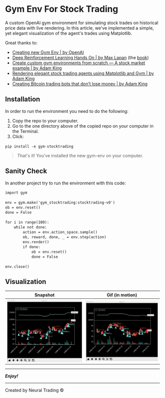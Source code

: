 # Gym Env For Stock Trading

A custom OpenAI gym environment for simulating stock trades on historical price data with live rendering.
In this article, we've implemented a simple, yet elegant visualization of the agent's trades using Matplotlib.

Great thanks to:
 - [Creating new Gym Env | by OpenAI](https://github.com/openai/gym/blob/master/docs/creating-environments.md)
 - [Deep Reinforcement Learning Hands On | by Max Lapan](https://github.com/PacktPublishing/Deep-Reinforcement-Learning-Hands-On) (the [book](https://www.amazon.com/Deep-Reinforcement-Learning-Hands-optimization/dp/1838826998/ref=pd_lpo_14_t_0/141-3599991-5740167?_encoding=UTF8&pd_rd_i=1838826998&pd_rd_r=7e13afd8-edda-4ae6-8f59-717cc794a2a4&pd_rd_w=rvOek&pd_rd_wg=OAvkI&pf_rd_p=7b36d496-f366-4631-94d3-61b87b52511b&pf_rd_r=5FSXPNZ8R2M61R45H4EM&psc=1&refRID=5FSXPNZ8R2M61R45H4EM))
 - [Create custom gym environments from scratch — A stock market example | by Adam King](https://towardsdatascience.com/creating-a-custom-openai-gym-environment-for-stock-trading-be532be3910e)
 - [Rendering elegant stock trading agents using Matplotlib and Gym | by Adam King](https://towardsdatascience.com/visualizing-stock-trading-agents-using-matplotlib-and-gym-584c992bc6d4)
 - [Creating Bitcoin trading bots that don’t lose money | by Adam King](https://towardsdatascience.com/creating-bitcoin-trading-bots-that-dont-lose-money-2e7165fb0b29)

## Installation 

In order to run the environment you need to do the following:

1. Copy the repo to your computer.</il>
2. Go to the one directory above of the copied repo on your computer in the Terminal.
3. Click:

`
pip install -e gym-stocktrading
`
> That's it! You've installed the new gym-env on your computer.

## Sanity Check

In another project try to run the environment with this code:

```
import gym

env = gym.make('gym_stocktrading:stocktrading-v0')
ob = env.reset()
done = False

for i in range(100):
    while not done:
        action = env.action_space.sample()
        ob, reward, done, _ = env.step(action)
        env.render()
        if done:
            ob = env.reset()
            done = False

env.close()
```

## Visualization

| Snapshot                     | Gif (in motion) |
| ---------------------------- | ------------- |
| ![](media/pics/pic1.png)     | ![](media/gifs/gif1.gif)  |

---

 ***Enjoy!***
 
 ---
 
 Created by Neural Trading &copy;
